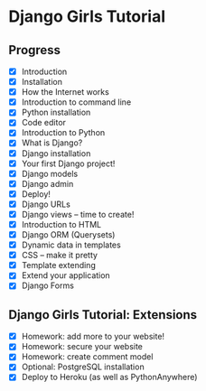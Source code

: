 # Django Girls Tutorial

## Progress

- [x] Introduction
- [x] Installation
- [x] How the Internet works
- [x] Introduction to command line
- [x] Python installation
- [x] Code editor
- [x] Introduction to Python
- [x] What is Django?
- [x] Django installation
- [x] Your first Django project!
- [x] Django models
- [x] Django admin
- [x] Deploy!
- [x] Django URLs
- [x] Django views – time to create!
- [x] Introduction to HTML
- [x] Django ORM (Querysets)
- [x] Dynamic data in templates
- [x] CSS – make it pretty
- [x] Template extending
- [x] Extend your application
- [x] Django Forms

## Django Girls Tutorial: Extensions

- [x] Homework: add more to your website!
- [x] Homework: secure your website
- [x] Homework: create comment model
- [x] Optional: PostgreSQL installation
- [x] Deploy to Heroku (as well as PythonAnywhere)
